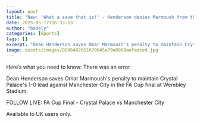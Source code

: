```yaml
---
layout: post
title: "New: 'What a save that is!' - Henderson denies Marmoush from the spot"
date: 2025-05-17T16:33:13
author: "badely"
categories: [Sports]
tags: []
excerpt: "Dean Henderson saves Omar Marmoush's penalty to maintain Crystal Palace's 1-0 lead against Manchester City in the FA Cup final at Wembley Stadium."
image: assets/images/0986402651670645a79a0988aefaeced.jpg
---
```


Here’s what you need to know: There was an error

Dean Henderson saves Omar Marmoush's penalty to maintain Crystal Palace's 1-0 lead against Manchester City in the FA Cup final at Wembley Stadium.

FOLLOW LIVE: FA Cup Final - Crystal Palace vs Manchester City

Available to UK users only.

